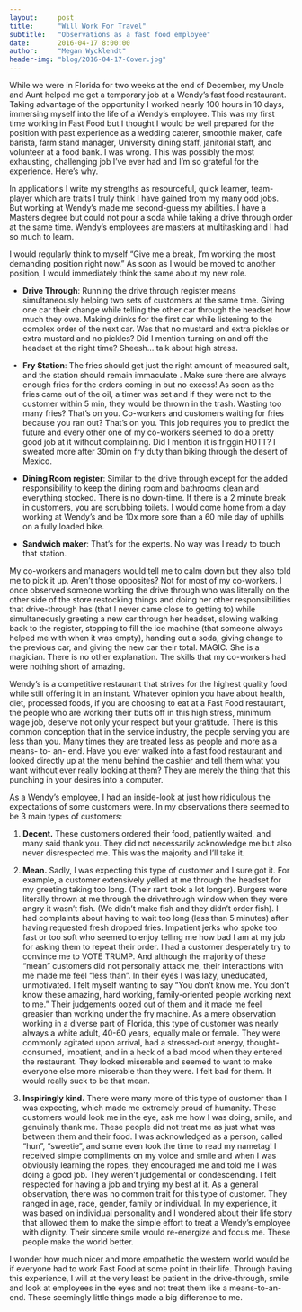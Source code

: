 ```yaml
---
layout:     post
title:      "Will Work For Travel"
subtitle:   "Observations as a fast food employee"
date:       2016-04-17 8:00:00
author:     "Megan Wycklendt"
header-img: "blog/2016-04-17-Cover.jpg"
---
```

While we were in Florida for two weeks at the end of December, my Uncle and Aunt helped me get a temporary job at a Wendy’s fast food restaurant. Taking advantage of the opportunity I worked nearly 100 hours in 10 days,  immersing myself into the life of a Wendy’s employee. This was my first time working in Fast Food but I thought I would be well prepared for the position with past experience as a wedding caterer, smoothie maker, cafe barista, farm stand manager, University dining staff, janitorial staff, and volunteer at a food bank. I was wrong. This was possibly the most exhausting, challenging job I’ve ever had and I’m so grateful for the experience. Here’s why.

In applications I write my strengths as resourceful, quick learner, team-player which are traits I truly think I have gained from my many odd jobs. But working at Wendy’s made me second-guess my abilities. I have a Masters degree but could not pour a soda while taking a drive through order at the same time. Wendy’s employees are masters at multitasking and I had so much to learn.

I would regularly think to myself “Give me a break, I’m working the most demanding position right now.” As soon as I would be moved to another position, I would immediately think the same about my new role.

 - **Drive Through**: Running the drive through register means simultaneously helping two sets of customers at the same time. Giving one car their change while telling the other car through the headset how much they owe. Making drinks for the first car while listening to the complex order of the next car. Was that no mustard and extra pickles or extra mustard and no pickles?  Did I mention turning on and off the headset at the right time? Sheesh… talk about high stress.

 - **Fry Station**: The fries should get just the right amount of measured salt, and the station should remain immaculate . Make sure there are always enough fries for the orders coming in but no excess! As soon as the fries came out of the oil, a timer was set and if they were not to the customer within 5 min, they would be thrown in the trash. Wasting too many fries? That’s on you. Co-workers and customers waiting for fries because you ran out? That’s on you. This job requires you to predict the future and every other one of my co-workers seemed to do a pretty good job at it without complaining. Did I mention it is friggin HOTT? I sweated more after 30min on fry duty than biking through the desert of Mexico.

 - **Dining Room register**: Similar to the drive through except for the added responsibility to keep the dining room and bathrooms clean and everything stocked. There is no down-time. If there is a 2 minute break in customers, you are scrubbing toilets. I would come home from a day working at Wendy’s and be 10x more sore than a 60 mile day of uphills on a fully loaded bike.

 - **Sandwich maker**: That’s for the experts. No way was I ready to touch that station.

My co-workers and managers would tell me to calm down but they also told me to pick it up. Aren’t those opposites? Not for most of my co-workers. I once observed someone working the drive through who was literally on the other side of the store restocking things and doing her other responsibilities that drive-through has (that I never came close to getting to) while simultaneously greeting a new car through her headset, slowing walking back to the register, stopping to fill the ice machine (that someone always helped me with when it was empty), handing out a soda, giving change to the previous car, and giving the new car their total. MAGIC. She is a magician. There is no other explanation. The skills that my co-workers had were nothing short of amazing.

Wendy’s is a competitive restaurant that strives for the highest quality food while still offering it in an instant. Whatever opinion you have about health, diet, processed foods, if you are choosing to eat at a Fast Food restaurant, the people who are working their butts off in this high stress, minimum wage job, deserve not only your respect but your gratitude. There is this common conception that in the service industry, the people serving you are less than you. Many times they are treated less as people and more as a means- to- an- end. Have you ever walked into a fast food restaurant and looked directly up at the menu behind the cashier and tell them what you want without ever really looking at them? They are merely the thing that this punching in your desires into a computer.

As a Wendy’s employee, I had an inside-look at just how ridiculous the expectations of some customers were. In my observations there seemed to be 3 main types of customers:

 1. **Decent.** These customers ordered their food, patiently waited, and many said thank you. They did not necessarily acknowledge me but also never disrespected me. This was the majority and I’ll take it.

 2. **Mean.** Sadly, I was expecting this type of customer and I sure got it. For example, a customer extensively yelled at me through the headset for my greeting taking too long. (Their rant took a lot longer). Burgers were literally thrown at me through the drivethrough window when they were angry it wasn’t fish. (We didn’t make fish and they didn’t order fish). I had complaints about having to wait too long (less than 5 minutes) after having requested fresh dropped fries. Impatient jerks who spoke too fast or too soft who seemed to enjoy telling me how bad I am at my job for asking them to repeat their order. I had a customer desperately try to convince me to VOTE TRUMP. And although the majority of these “mean” customers did not personally attack me, their interactions with me made me feel “less than”. In their eyes I was lazy, uneducated, unmotivated. I felt myself wanting to say “You don’t know me. You don’t know these amazing, hard working, family-oriented people working next to me.” Their judgements oozed out of them and it made me feel greasier than working under the fry machine. As a mere observation working in a diverse part of Florida, this type of customer was nearly always a white adult, 40-60 years, equally male or female. They were commonly agitated upon arrival, had a stressed-out energy, thought-consumed, impatient, and in a heck of a bad mood when they entered the restaurant. They looked miserable and seemed to want to make everyone else more miserable than they were. I felt bad for them. It would really suck to be that mean.

 3. **Inspiringly kind.** There were many more of this type of customer than I was expecting, which made me extremely proud of humanity. These customers would look me in the eye, ask me how I was doing, smile, and genuinely thank me. These people did not treat me as just what was between them and their food. I was acknowledged as a person, called “hun”, “sweetie”, and some even took the time to read my nametag! I received simple compliments on my voice and smile and when I was obviously learning the ropes, they encouraged me and told me I was doing a good job. They weren’t judgemental or condescending. I felt respected for having a job and trying my best at it.  As a general observation, there was no common trait for this type of customer. They ranged in age, race, gender, family or individual. In my experience, it was based on individual personality and I wondered about their life story that allowed them to make the simple effort to treat a Wendy’s employee with dignity. Their sincere smile would re-energize and focus me. These people make the world better.

I wonder how much nicer and more empathetic the western world would be if everyone had to work Fast Food at some point in their life. Through having this experience, I will at the very least be patient in the drive-through, smile and look at employees in the eyes and not treat them like a means-to-an-end. These seemingly little things made a big difference to me.
